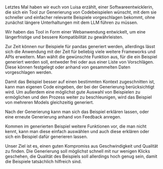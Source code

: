 Letztes Mal haben wir euch von Luisa erzählt, einer Softwareentwicklerin, die sich ein Tool zur Generierung von Codebeispielen wünscht, mit dem sie schneller und einfacher relevante Beispiele vorgeschlagen bekommt, ohne zunächst längere Unterhaltungen mit dem LLM führen zu müssen. 

Wir haben das Tool in Form einer Webanwendung entwickelt, um eine längerfristige und bessere Kompatibilität zu gewährleisten. 

Zur Zeit können nur Beispiele für pandas generiert werden, allerdings lässt sich die Anwendung mit der Zeit für beliebig viele weitere Frameworks und APIs erweitern. 
Man wählt die gewünschte Funktion aus, für die ein Beispiel generiert werden soll, entweder frei oder aus einer Liste von Vorschlägen. Diese können festgelegt oder anhand von gesammelten Daten vorgeschlagen werden. 

Damit das Beispiel besser auf einen bestimmten Kontext zugeschnitten ist, kann man eigenen Code eingeben, der bei der Generierung berücksichtigt wird.
Um außerdem eine möglichst gute Auswahl von Beispielen zu ermöglichen und den Prozess weiter zu beschleunigen, wird das Beispiel von mehreren Models gleichzeitig generiert. 

Nach der Generierung kann man sich das Beispiel erklären lassen, oder eine erneute Generierung anhand von Feedback anregen. 

Kommen im generierten Beispiel weitere Funktionen vor, die man nicht kennt, kann man diese einfach auswählen und auch diese erklären oder sich ein Beispiel dafür generieren lassen.

Unser Ziel ist es, einen guten Kompromiss aus Geschwindigkeit und Qualität zu finden. Die Generierung soll möglichst schnell mit nur wenigen Klicks geschehen, die Qualität des Beispiels soll allerdings hoch genug sein, damit die Beispiele tatsächlich hilfreich sind. 
